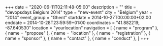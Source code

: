 +++
date = "2020-06-11T02:11:48-05:00"
description = ""
title = "devopsdays Belgium 2014"
type = "new-event"
city = "Belgium"
year = "2014"
event_group = "Ghent"
startdate = 2014-10-27T00:00:00+02:00
enddate = 2014-10-28T23:59:59+01:00
coordinates = "41.882219, -87.640530"
location = "yourlocation"
navigation = [
    { name = "program" },
    { name = "propose" },
    { name = "location" },
    { name = "registration" },
    { name = "sponsor" },
    { name = "contact" },
    { name = "conduct" },
]
+++


